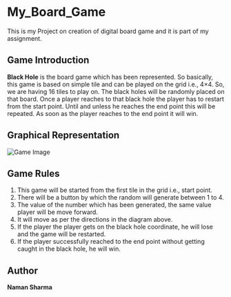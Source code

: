 # My_Board_Game
This is my Project on creation of digital board game and it is part of my assignment.

## Game Introduction
**Black Hole** is the board game which has been represented. So basically, this game is based on simple tile and can be played on the grid i.e., 4×4. So, we are having 16 tiles to play on. The black holes will be randomly placed on that board. Once a player reaches to that black hole the player has to restart from the start point. Until and unless he reaches the end point this will be repeated. As soon as the player reaches to the end point it will win. 

## Graphical Representation
![Game Image](https://user-images.githubusercontent.com/56120106/91594872-386d6300-e980-11ea-8dc5-b1ce5858dfaa.png)

## Game Rules
1.	This game will be started from the first tile in the grid i.e., start point.
2.	There will be a button by which the random will generate between 1 to 4.
3.	The value of the number which has been generated, the same value player will be move forward.
4.	It will move as per the directions in the diagram above.
5.	If the player the player gets on the black hole coordinate, he will lose and the game will be restarted.
6.	If the player successfully reached to the end point without getting caught in the black hole, he will win.

## Author 
**Naman Sharma**
